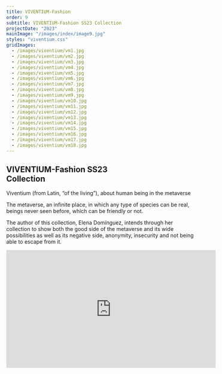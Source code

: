 ```yaml
---
title: VIVENTIUM-Fashion
order: 9
subtitle: VIVENTIUM-Fashion SS23 Collection
projectDate: "2023"
mainImage: "/images/index/image9.jpg"
styles: "viventium.css"
gridImages:
  - /images/viventium/vm1.jpg
  - /images/viventium/vm2.jpg
  - /images/viventium/vm3.jpg
  - /images/viventium/vm4.jpg
  - /images/viventium/vm5.jpg
  - /images/viventium/vm6.jpg
  - /images/viventium/vm7.jpg
  - /images/viventium/vm8.jpg
  - /images/viventium/vm9.jpg
  - /images/viventium/vm10.jpg
  - /images/viventium/vm11.jpg
  - /images/viventium/vm12.jpg
  - /images/viventium/vm13.jpg  
  - /images/viventium/vm14.jpg  
  - /images/viventium/vm15.jpg  
  - /images/viventium/vm16.jpg 
  - /images/viventium/vm17.jpg
  - /images/viventium/vm18.jpg
---
```

<section class="section">
    <div class="details-container">
        <h1 class="title">VIVENTIUM-Fashion SS23<br>Collection</h1>
        <p class="description">Viventium (from Latin, “of the living”), about human being in the metaverse</p>
        <p class="description">The metaverse, an infinite place, in which any type of species can be real, beings never seen before, which can be friendly or not.</p>
        <p class="description">The author of this collection, Elena Domínguez, intends through her collection to show both the good side of the metaverse and its wide possibilities as well as its negative side, anonymity, insecurity and not being able to escape from it.</p>
    </div>
    <div class="video">
     <iframe 
        width="560" 
        height="315" 
        src="https://www.youtube.com/embed/84fM2iaq00I" 
        title="YouTube video player" 
        frameborder="0" 
        allow="accelerometer; autoplay; clipboard-write; encrypted-media; gyroscope; picture-in-picture" 
        allowfullscreen>
    </iframe>
    </div>
    <div class="grid">
        <div class="image-container">
            <img class="img" src="/images/viventium/vm1.jpg" alt="">
        </div>
        <div class="image-container">
            <img class="img" src="/images/viventium/vm2.jpg" alt="">
        </div>
        <div class="image-container">
            <img class="img" src="/images/viventium/vm3.jpg" alt="">
        </div>
        <div class="image-container">
            <img class="img" src="/images/viventium/vm4.jpg" alt="">
        </div>
        <div class="image-container">
            <img class="img" src="/images/viventium/vm5.jpg" alt="">
        </div>
        <div class="image-container">
            <img class="img" src="/images/viventium/vm6.jpg" alt="">
        </div>
        <div class="image-container">
            <img class="img" src="/images/viventium/vm7.jpg" alt="">
        </div>
        <div class="image-container">
            <img class="img" src="/images/viventium/vm8.jpg" alt="">
        </div>
        <div class="image-container">
            <img class="img" src="/images/viventium/vm9.jpg" alt="">
        </div>
        <div class="image-container">
            <img class="img" src="/images/viventium/vm10.jpg" alt="">
        </div>
        <div class="image-container">
            <img class="img" src="/images/viventium/vm11.jpg" alt="">
        </div>
        <div class="image-container">
            <img class="img" src="/images/viventium/vm12.jpg" alt="">
        </div>
        <div class="image-container">
            <img class="img" src="/images/viventium/vm13.jpg" alt="">
        </div>
        <div class="image-container">
            <img class="img" src="/images/viventium/vm14.jpg" alt="">
        </div>
        <div class="image-container">
            <img class="img" src="/images/viventium/vm15.jpg" alt="">
        </div>
        <div class="image-container">
            <img class="img" src="/images/viventium/vm16.jpg" alt="">
        </div>
        <div class="image-container">
            <img class="img" src="/images/viventium/vm17.jpg" alt="">
        </div>
        <div class="image-container">
            <img class="img" src="/images/viventium/vm18.jpg" alt="">
        </div>
    </div>
</section>